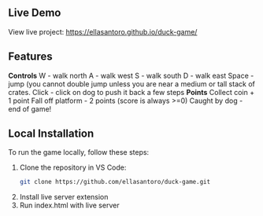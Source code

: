 ## Live Demo
View live project: https://ellasantoro.github.io/duck-game/

## Features
**Controls**
W - walk north
A - walk west
S - walk south
D - walk east
Space - jump (you cannot double jump unless you are near a medium or tall stack of crates.
Click - click on dog to push it back a few steps
**Points**
Collect coin + 1 point
Fall off platform - 2 points (score is always >=0)
Caught by dog - end of game!

## Local Installation
To run the game locally, follow these steps:
1. Clone the repository in VS Code:
   ```bash
   git clone https://github.com/ellasantoro/duck-game.git
   ```
2. Install live server extension
3. Run index.html with live server
